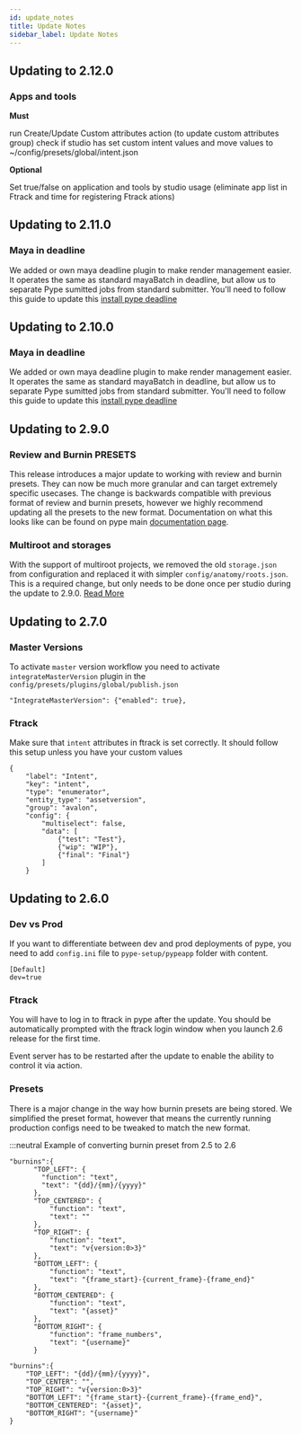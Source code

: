 ```yaml
---
id: update_notes
title: Update Notes
sidebar_label: Update Notes
---
```


<a name="update_to_2.12.0"></a>
## Updating to 2.12.0 ##

### Apps and tools

**Must**

run Create/Update Custom attributes action (to update custom attributes group)
check if studio has set custom intent values and move values to ~/config/presets/global/intent.json

**Optional**

Set true/false on application and tools by studio usage (eliminate app list in Ftrack and time for registering Ftrack ations)



<a name="update_to_2.11.0"></a>
## Updating to 2.11.0 ##

### Maya in deadline

We added or own maya deadline plugin to make render management easier. It operates the same as standard mayaBatch in deadline, but allow us to separate Pype sumitted jobs from standard submitter. You'll need to follow this guide to update this [install pype deadline](https://pype.club/docs/admin_hosts#pype-dealine-supplement-code)


<a name="update_to_2.10.0"></a>
## Updating to 2.10.0 ##

### Maya in deadline

We added or own maya deadline plugin to make render management easier. It operates the same as standard mayaBatch in deadline, but allow us to separate Pype sumitted jobs from standard submitter. You'll need to follow this guide to update this [install pype deadline](https://pype.club/docs/admin_hosts#pype-dealine-supplement-code)


<a name="update_to_2.9.0"></a>
## Updating to 2.9.0 ##

### Review and Burnin PRESETS

This release introduces a major update to working with review and burnin presets. They can now be much more granular and can target extremely specific usecases. The change is backwards compatible with previous format of review and burnin presets, however we highly recommend updating all the presets to the new format. Documentation on what this looks like can be found on pype main [documentation page](https://pype.club/docs/admin_presets_plugins#publishjson).


### Multiroot and storages

With the support of multiroot projects, we removed the old `storage.json` from configuration and replaced it with simpler `config/anatomy/roots.json`. This is a required change, but only needs to be done once per studio during the update to 2.9.0. [Read More](https://pype.club/docs/next/admin_config#roots)



<a name="update_to_2.7.0"></a>
## Updating to 2.7.0 ##

### Master Versions
To activate `master` version workflow you need to activate `integrateMasterVersion` plugin in the `config/presets/plugins/global/publish.json`

```
"IntegrateMasterVersion": {"enabled": true},
```

### Ftrack

Make sure that `intent` attributes in ftrack is set correctly. It should follow this setup unless you have your custom values
```
{
    "label": "Intent",
    "key": "intent",
    "type": "enumerator",
    "entity_type": "assetversion",
    "group": "avalon",
    "config": {
        "multiselect": false,
        "data": [
            {"test": "Test"},
            {"wip": "WIP"},
            {"final": "Final"}
        ]
    }
```


<a name="update_to_2.6.0"></a>
## Updating to 2.6.0 ##

### Dev vs Prod

If you want to differentiate between dev and prod deployments of pype, you need to add `config.ini` file to `pype-setup/pypeapp` folder with content.

```
[Default]
dev=true
```

### Ftrack

You will have to log in to ftrack in pype after the update. You should be automatically prompted with the ftrack login window when you launch 2.6 release for the first time.

Event server has to be restarted after the update to enable the ability to control it via action.


### Presets

There is a major change in the way how burnin presets are being stored. We simplified the preset format, however that means the currently running production configs need to be tweaked to match the new format.

:::neutral Example of converting burnin preset from 2.5 to 2.6
<!--DOCUSAURUS_CODE_TABS-->

<!--2.5 burnin preset-->

```
"burnins":{
      "TOP_LEFT": {
        "function": "text",
        "text": "{dd}/{mm}/{yyyy}"
      },
      "TOP_CENTERED": {
          "function": "text",
          "text": ""
      },
      "TOP_RIGHT": {
          "function": "text",
          "text": "v{version:0>3}"
      },
      "BOTTOM_LEFT": {
          "function": "text",
          "text": "{frame_start}-{current_frame}-{frame_end}"
      },
      "BOTTOM_CENTERED": {
          "function": "text",
          "text": "{asset}"
      },
      "BOTTOM_RIGHT": {
          "function": "frame_numbers",
          "text": "{username}"
      }
```

<!--2.6 burnin preset-->
```
"burnins":{
    "TOP_LEFT": "{dd}/{mm}/{yyyy}",
    "TOP_CENTER": "",
    "TOP_RIGHT": "v{version:0>3}"
    "BOTTOM_LEFT": "{frame_start}-{current_frame}-{frame_end}",
    "BOTTOM_CENTERED": "{asset}",
    "BOTTOM_RIGHT": "{username}"
}
```

<!--END_DOCUSAURUS_CODE_TABS-->

